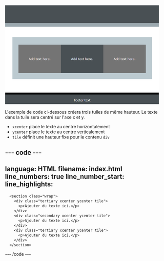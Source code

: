 ![Une capture d'écran d'une page avec trois tuiles de même hauteur au centre. Chacune avec du texte centré.](images/three-tiles.PNG)

L'exemple de code ci-dessous créera trois tuiles de même hauteur. Le texte dans la tuile sera centré sur l'axe x et y.

- `xcenter` place le texte au centre horizontalement
- `ycenter` place le texte au centre verticalement
- `tile` définit une hauteur fixe pour le contenu `div`

## --- code ---

language: HTML
filename: index.html
line_numbers: true
line_number_start:
line_highlights:
-----------------------------------------------------

```
  <section class="wrap">
    <div class="tertiary xcenter ycenter tile">
      <p>Ajouter du texte ici.</p>
    </div>
    <div class="secondary xcenter ycenter tile">
      <p>Ajouter du texte ici.</p>
    </div>
    <div class="tertiary xcenter ycenter tile">
      <p>Ajouter du texte ici.</p>
    </div>
  </section>
```

\--- /code ---

